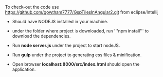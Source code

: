 To check-out the code use https://github.com/gowtham7777/GspTilesInAngular2.git from eclipse/Intellij

* Should have NODEJS installed in your machine.

* under the folder where project is downloaded, run '''npm install''' to download the dependencies.

* Run  **node server.js** under the project to start nodeJS.

* Run **gulp** under the project to generating css files & minification.

* Open browser **localhost:8000/src/index.html** should open the application.
